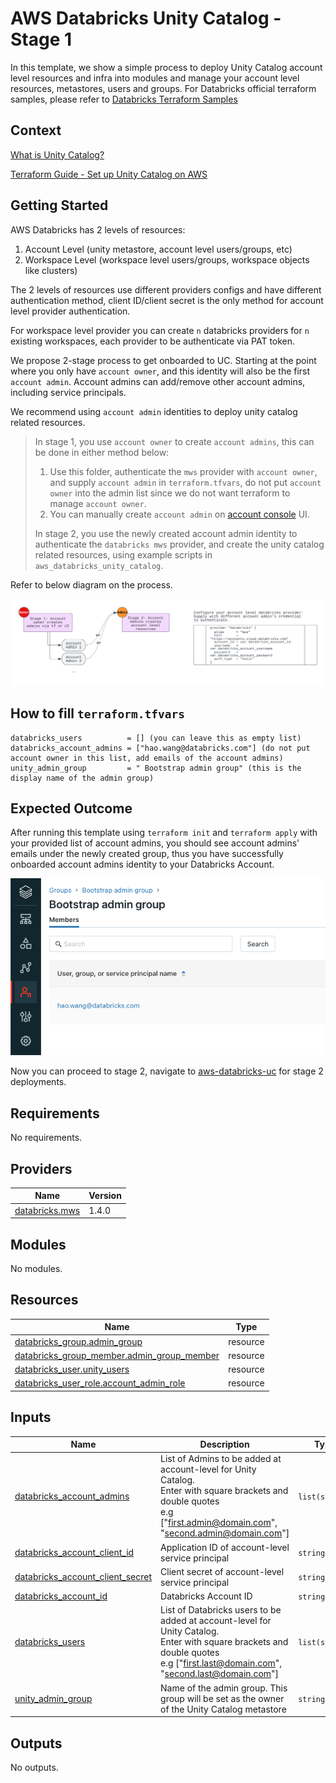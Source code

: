 AWS Databricks Unity Catalog - Stage 1
=========================

In this template, we show a simple process to deploy Unity Catalog account level resources and infra into modules and manage your account level resources, metastores, users and groups. For Databricks official terraform samples, please refer to [Databricks Terraform Samples](
https://github.com/databricks/unity-catalog-setup)

## Context

[What is Unity Catalog?](https://docs.databricks.com/data-governance/unity-catalog/index.html)

[Terraform Guide - Set up Unity Catalog on AWS](https://registry.terraform.io/providers/databricks/databricks/latest/docs/guides/unity-catalog)

## Getting Started

AWS Databricks has 2 levels of resources:
1. Account Level (unity metastore, account level users/groups, etc)
2. Workspace Level (workspace level users/groups, workspace objects like clusters)

The 2 levels of resources use different providers configs and have different authentication method, client ID/client secret is the only method for account level provider authentication. 

For workspace level provider you can create `n` databricks providers for `n` existing workspaces, each provider to be authenticate via PAT token.

We propose 2-stage process to get onboarded to UC. Starting at the point where you only have `account owner`, and this identity will also be the first `account admin`. Account admins can add/remove other account admins, including service principals.

We recommend using `account admin` identities to deploy unity catalog related resources.

> In stage 1, you use `account owner` to create `account admins`, this can be done in either method below:
> 1. Use this folder, authenticate the `mws` provider with `account owner`, and supply `account admin` in `terraform.tfvars`, do not put `account owner` into the admin list since we do not want terraform to manage `account owner`.
> 2. You can manually create `account admin` on [account console](accounts.cloud.databricks.com) UI. 
>
> In stage 2, you use the newly created account admin identity to authenticate the `databricks mws` provider, and create the unity catalog related resources, using example scripts in `aws_databricks_unity_catalog`.

Refer to below diagram on the process.

![alt text](https://raw.githubusercontent.com/databricks/terraform-databricks-examples/main/examples/aws-databricks-uc/images/uc-tf-onboarding.png?raw=true)

## How to fill `terraform.tfvars`

```hcl
databricks_users          = [] (you can leave this as empty list)
databricks_account_admins = ["hao.wang@databricks.com"] (do not put account owner in this list, add emails of the account admins)
unity_admin_group         = " Bootstrap admin group" (this is the display name of the admin group)
```

## Expected Outcome

After running this template using `terraform init` and `terraform apply` with your provided list of account admins, you should see account admins' emails under the newly created group, thus you have successfully onboarded account admins identity to your Databricks Account. 

![alt text](https://raw.githubusercontent.com/databricks/terraform-databricks-examples/main/examples/aws-databricks-uc/images/uc-tf-account-admin.png?raw=true)

Now you can proceed to stage 2, navigate to [aws-databricks-uc](https://github.com/databricks/terraform-databricks-examples/tree/main/examples/aws-databricks-uc) for stage 2 deployments.

<!-- BEGIN_TF_DOCS -->
## Requirements

No requirements.

## Providers

| Name | Version |
|------|---------|
| <a name="provider_databricks.mws"></a> [databricks.mws](#provider\_databricks.mws) | 1.4.0 |

## Modules

No modules.

## Resources

| Name | Type |
|------|------|
| [databricks_group.admin_group](https://registry.terraform.io/providers/databricks/databricks/latest/docs/resources/group) | resource |
| [databricks_group_member.admin_group_member](https://registry.terraform.io/providers/databricks/databricks/latest/docs/resources/group_member) | resource |
| [databricks_user.unity_users](https://registry.terraform.io/providers/databricks/databricks/latest/docs/resources/user) | resource |
| [databricks_user_role.account_admin_role](https://registry.terraform.io/providers/databricks/databricks/latest/docs/resources/user_role) | resource |

## Inputs

| Name | Description | Type | Default | Required |
|------|-------------|------|---------|:--------:|
| <a name="input_databricks_account_admins"></a> [databricks\_account\_admins](#input\_databricks\_account\_admins) | List of Admins to be added at account-level for Unity Catalog.<br/>  Enter with square brackets and double quotes<br/>  e.g ["first.admin@domain.com", "second.admin@domain.com"] | `list(string)` | n/a | yes |
| <a name="input_databricks_account_client_id"></a> [databricks\_account\_client\_id](#input\_databricks\_account\_client\_id) | Application ID of account-level service principal | `string` | n/a | yes |
| <a name="input_databricks_account_client_secret"></a> [databricks\_account\_client\_secret](#input\_databricks\_account\_client\_secret) | Client secret of account-level service principal | `string` | n/a | yes |
| <a name="input_databricks_account_id"></a> [databricks\_account\_id](#input\_databricks\_account\_id) | Databricks Account ID | `string` | n/a | yes |
| <a name="input_databricks_users"></a> [databricks\_users](#input\_databricks\_users) | List of Databricks users to be added at account-level for Unity Catalog.<br/>  Enter with square brackets and double quotes<br/>  e.g ["first.last@domain.com", "second.last@domain.com"] | `list(string)` | n/a | yes |
| <a name="input_unity_admin_group"></a> [unity\_admin\_group](#input\_unity\_admin\_group) | Name of the admin group. This group will be set as the owner of the Unity Catalog metastore | `string` | n/a | yes |

## Outputs

No outputs.
<!-- END_TF_DOCS -->
